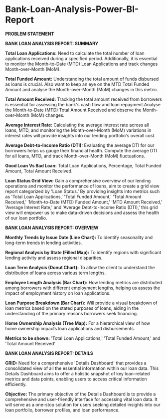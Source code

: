 # Bank-Loan-Analysis-Power-BI-Report

**PROBLEM STATEMENT**

**BANK LOAN ANALYSIS REPORT: SUMMARY**

**Total Loan Applications:** Need to calculate the total number of loan applications received during a specified period. Additionally, it is essential to monitor the Month-to-Date (MTD) Loan Applications and track changes Month-over-Month (MoM).

**Total Funded Amount:** Understanding the total amount of funds disbursed as loans is crucial. Also want to keep an eye on the MTD Total Funded Amount and analyse the Month-over-Month (MoM) changes in this metric.

**Total Amount Received:** Tracking the total amount received from borrowers is essential for assessing the bank's cash flow and loan repayment.Analyse the Month-to-Date (MTD) Total Amount Received and observe the Month-over-Month (MoM) changes.

**Average Interest Rate:** Calculating the average interest rate across all loans, MTD, and monitoring the Month-over-Month (MoM) variations in interest rates will provide insights into our lending portfolio's overall cost.

**Average Debt-to-Income Ratio (DTI):** Evaluating the average DTI for our borrowers helps us gauge their financial health. Compute the average DTI for all loans, MTD, and track Month-over-Month (MoM) fluctuations.

**Good Loan Vs Bad Loan:** Total Loan Applications, Percentage, Total Funded Amount, Total Amount Received.

**Loan Status Grid View:** Gain a comprehensive overview of our lending operations and monitor the performance of loans, aim to create a grid view report categorized by 'Loan Status.’ By providing insights into metrics such as 'Total Loan Applications,' 'Total Funded Amount,' 'Total Amount Received,' 'Month-to-Date (MTD) Funded Amount,' 'MTD Amount Received,' 'Average Interest Rate,' and 'Average Debt-to-Income Ratio (DTI),' this grid view will empower us to make data-driven decisions and assess the health of our loan portfolio.

**BANK LOAN ANALYSIS REPORT: OVERVIEW**

**Monthly Trends by Issue Date (Line Chart):**  To identify seasonality and long-term trends in lending activities.

**Regional Analysis by State (Filled Map):** To identify regions with significant lending activity and assess regional disparities.

**Loan Term Analysis (Donut Chart):** To allow the client to understand the distribution of loans across various term lengths.

**Employee Length Analysis (Bar Chart):** How lending metrics are distributed among borrowers with different employment lengths, helping us assess the impact of employment history on loan applications.

**Loan Purpose Breakdown (Bar Chart):** Will provide a visual breakdown of loan metrics based on the stated purposes of loans, aiding in the understanding of the primary reasons borrowers seek financing.

**Home Ownership Analysis (Tree Map):** For a hierarchical view of how home ownership impacts loan applications and disbursements.

**Metrics to be shown:** 'Total Loan Applications,' 'Total Funded Amount,' and 'Total Amount Received'

**BANK LOAN ANALYSIS REPORT: DETAILS**

**GRID:** 
Need for a comprehensive 'Details Dashboard' that provides a consolidated view of all the essential information within our loan data. This Details Dashboard aims to offer a holistic snapshot of key loan-related metrics and data points, enabling users to access critical information efficiently.

**Objective:**
The primary objective of the Details Dashboard is to provide a comprehensive and user-friendly interface for accessing vital loan data. It will serve as a one-stop solution for users seeking detailed insights into our loan portfolio, borrower profiles, and loan performance.
